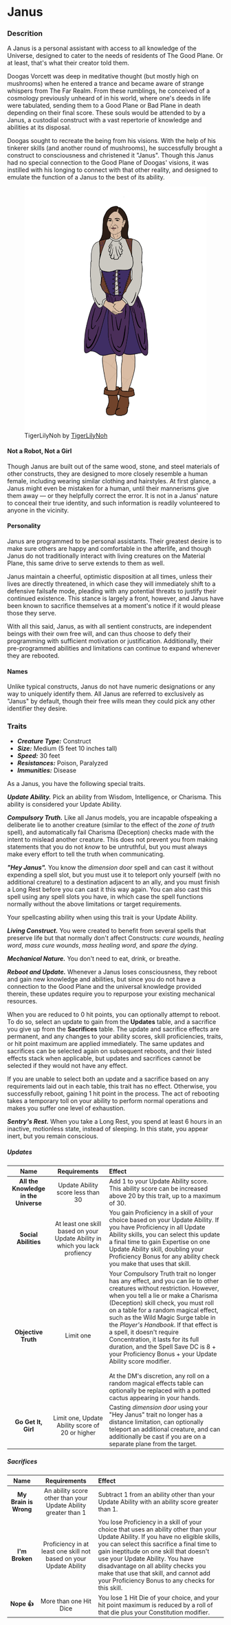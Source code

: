 # Janus

### Descrition

A Janus is a personal assistant with access to all knowledge of the Universe, designed to cater to the needs of residents of The Good Plane. Or at least, that's what their creator told them.

Doogas Vorcett was deep in meditative thought (but mostly high on mushrooms) when he entered a trance and became aware of strange whispers from The Far Realm. From these rumblings, he conceived of a cosmology previously unheard of in his world, where one's deeds in life were tabulated, sending them to a Good Plane or Bad Plane in death depending on their final score. These souls would be attended to by a Janus, a custodial construct with a vast repertorie of knowledge and abilities at its disposal.

Doogas sought to recreate the being from his visions. With the help of his tinkerer skills (and another round of mushrooms), he successfully brought a construct to consciousness and christened it "Janus". Though this Janus had no special connection to the Good Plane of Doogas' visions, it was instilled with his longing to connect with that other reality, and designed to emulate the function of a Janus to the best of its ability.

<figure>
  <img src="janus-tigerlilynoh.png" alt="Drawing of a humanoid figure resembling D'Arcy Carden from The Good Place with a gray blouse, purple corset and dress, and brown boots. Their skin has seams indicating that it's artificial and stitched together from separate components." />
  <figcaption>TigerLilyNoh by <a href="https://tigerlilynoh.tumblr.com">TigerLilyNoh</a></figcaption>
</figure>

#### Not a Robot, Not a Girl

Though Janus are built out of the same wood, stone, and steel materials of other constructs, they are designed to more closely resemble a human female, including wearing similar clothing and hairstyles. At first glance, a Janus might even be mistaken for a human, until their mannerisms give them away — or they helpfully correct the error. It is not in a Janus' nature to conceal their true identity, and such information is readily volunteered to anyone in the vicinity.

#### Personality

Janus are programmed to be personal assistants. Their greatest desire is to make sure others are happy and comfortable in the afterlife, and though Janus do not traditionally interact with living creatures on the Material Plane, this same drive to serve extends to them as well.

Janus maintain a cheerful, optimistic disposition at all times, unless their lives are directly threatened, in which case they will immediately shift to a defensive failsafe mode, pleading with any potential threats to justify their continued existence. This stance is largely a front, however, and Janus have been known to sacrifice themselves at a moment's notice if it would please those they serve.

With all this said, Janus, as with all sentient constructs, are independent beings with their own free will, and can thus choose to defy their programming with sufficient motivation or justification. Additionally, their pre-programmed abilities and limitations can continue to expand whenever they are rebooted.

#### Names

Unlike typical constructs, Janus do not have numeric designations or any way to uniquely identify them. All Janus are referred to exclusively as "Janus" by default, though their free wills mean they could pick any other identifier they desire.

### Traits

- _**Creature Type:**_ Construct
- _**Size:**_ Medium (5 feet 10 inches tall)
- _**Speed:**_ 30 feet
- _**Resistances:**_ Poison, Paralyzed
- _**Immunities:**_ Disease

As a Janus, you have the following special traits.

_**Update Ability.**_ Pick an ability from Wisdom, Intelligence, or Charisma. This ability is considered your Update Ability.

_**Compulsory Truth.**_ Like all Janus models, you are incapable ofspeaking a deliberate lie to another creature (similar to the effect of the _zone of truth_ spell), and automatically fail Charisma (Deception) checks made with the intent to mislead another creature. This does not prevent you from making statements that you do not _know_ to be untruthful, but you must always make every effort to tell the truth when communicating.

_**"Hey Janus".**_ You know the _dimension door_ spell and can cast it without expending a spell slot, but you must use it to teleport only yourself (with no additional creature) to a destination adjacent to an ally, and you must finish a Long Rest before you can cast it this way again. You can also cast this spell using any spell slots you have, in which case the spell functions normally without the above limitations or target requirements.

Your spellcasting ability when using this trait is your Update Ability.

_**Living Construct.**_ You were created to benefit from several spells that preserve life but that normally don't affect Constructs: _cure wounds_, _healing word_, _mass cure wounds_, _mass healing word_, and _spare the dying_.

_**Mechanical Nature.**_ You don't need to eat, drink, or breathe.

_**Reboot and Update.**_ Whenever a Janus loses consciousness, they reboot and gain new knowledge and abilities, but since you do not have a connection to the Good Plane and the universal knowledge provided therein, these updates require you to repurpose your existing mechanical resources.

When you are reduced to 0 hit points, you can optionally attempt to reboot. To do so, select an update to gain from the **Updates** table, and a sacrifice you give up from the **Sacrifices** table. The update and sacrifice effects are permanent, and any changes to your ability scores, skill proficiencies, traits, or hit point maximum are applied immediately. The same updates and sacrifices can be selected again on subsequent reboots, and their listed effects stack when applicable, but updates and sacrifices cannot be selected if they would not have any effect.

If you are unable to select both an update and a sacrifice based on any requirements laid out in each table, this trait has no effect. Otherwise, you successfully reboot, gaining 1 hit point in the process. The act of rebooting takes a temporary toll on your ability to perform normal operations and makes you suffer one level of exhaustion.

_**Sentry's Rest.**_ When you take a Long Rest, you spend at least 6 hours in an inactive, motionless state, instead of sleeping. In this state, you appear inert, but you remain conscious.

##### Updates
| Name | Requirements | Effect |
|:-:|:-:|:-|
| **All the Knowledge in the Universe** | Update Ability score less than 30 | Add 1 to your Update Ability score. This ability score can be increased above 20 by this trait, up to a maximum of 30. |
| **Social Abilities** | At least one skill based on your Update Ability in which you lack profiency | You gain Proficiency in a skill of your choice based on your Update Ability. If you have Proficiency in all Update Ability skills, you can select this update a final time to gain Expertise on one Update Ability skill, doubling your Proficiency Bonus for any ability check you make that uses that skill. |
| **Objective Truth** | Limit one | Your Compulsory Truth trait no longer has any effect, and you can lie to other creatures without restriction. However, when you tell a lie or make a Charisma (Deception) skill check, you must roll on a table for a random magical effect, such as the Wild Magic Surge table in the _Player's Handbook_. If that effect is a spell, it doesn't require Concentration, it lasts for its full duration, and the Spell Save DC is 8 + your Proficiency Bonus + your Update Ability score modifier.<br /><br />At the DM's discretion, any roll on a random magical effects table can optionally be replaced with a potted cactus appearing in your hands. |
| **Go Get It, Girl** | Limit one, Update Ability score of 20 or higher | Casting _dimension door_ using your "Hey Janus" trait no longer has a distance limitation, can optionally teleport an additional creature, and can additionally be cast if you are on a separate plane from the target. |

##### Sacrifices
| Name | Requirements | Effect |
|:-:|:-:|:-|
| **My Brain is Wrong** | An ability score other than your Update Ability greater than 1 | Subtract 1 from an ability other than your Update Ability with an ability score greater than 1. |
| **I'm Broken** | Proficiency in at least one skill not based on your Update Ability | You lose Proficiency in a skill of your choice that uses an ability other than your Update Ability. If you have no eligible skills, you can select this sacrifice a final time to gain ineptitude on one skill that doesn't use your Update Ability. You have disadvantage on all ability checks you make that use that skill, and cannot add your Proficiency Bonus to any checks for this skill. |
| **Nope 👍** | More than one Hit Dice | You lose 1 Hit Die of your choice, and your hit point maximum is reduced by a roll of that die plus your Constitution modifier. |
